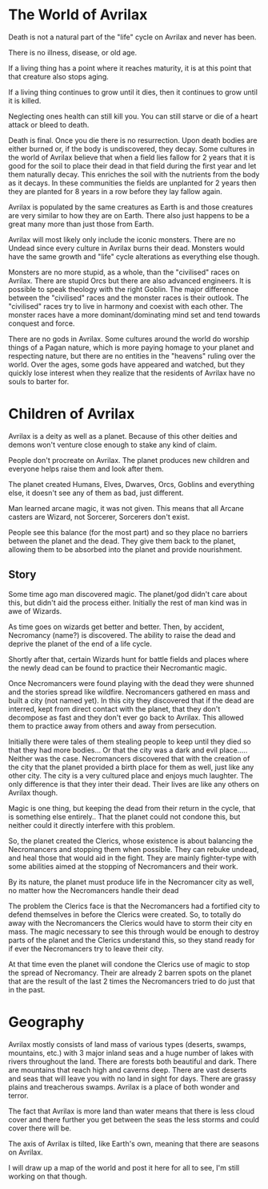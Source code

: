 # The World of Avrilax #

Death is not a natural part of the "life" cycle on Avrilax and never has been.  

There is no illness, disease, or old age.  

If a living thing has a point where it reaches maturity, it is at this point that that creature also stops aging.

If a living thing continues to grow until it dies, then it continues to grow until it is killed.

Neglecting ones health can still kill you.  You can still starve or die of a heart attack or bleed to death.

Death is final.  Once you die there is no resurrection.  Upon death bodies are either burned or, if the body is undiscovered, they decay.  Some cultures in the world of Avrilax believe that when a field lies fallow for 2 years that it is good for the soil to place their dead in that field during the first year and let them naturally decay.  This enriches the soil with the nutrients from the body as it decays.  In these communities the fields are unplanted for 2 years then they are planted for 8 years in a row before they lay fallow again.

Avrilax is populated by the same creatures as Earth is and those creatures are very similar to how they are on Earth.  There also just happens to be a great many more than just those from Earth.

Avrilax will most likely only include the iconic monsters.  There are no Undead since every culture in Avrilax burns their dead.  Monsters would have the same growth and "life" cycle alterations as everything else though.

Monsters are no more stupid, as a whole, than the "civilised" races on Avrilax.  There are stupid Orcs but there are also advanced engineers.  It is possible to speak theology with the right Goblin.  The major difference between the "civilised" races and the monster races is their outlook.  The "civilised" races try to live in harmony and coexist with each other.  The monster races have a more dominant/dominating mind set and tend towards conquest and force.

There are no gods in Avrilax.  Some cultures around the world do worship things of a Pagan nature, which is more paying homage to your planet and respecting nature, but there are no entities in the "heavens" ruling over the world.  Over the ages, some gods have appeared and watched, but they quickly lose interest when they realize that the residents of Avrilax have no souls to barter for.

# Children of Avrilax #

Avrilax is a deity as well as a planet.  Because of this other deities and demons won't venture close enough to stake any kind of claim.

People don't procreate on Avrilax.  The planet produces new children and everyone helps raise them and look after them.

The planet created Humans, Elves, Dwarves, Orcs, Goblins and everything else, it doesn't see any of them as bad, just different.

Man learned arcane magic, it was not given.  This means that all Arcane casters are Wizard, not Sorcerer, Sorcerers don't exist.

People see this balance (for the most part) and so they place no barriers between the planet and the dead.  They give them back to the planet, allowing them to be absorbed into the planet and provide nourishment.

## Story ##

Some time ago man discovered magic.  The planet/god didn't care about this, but didn't aid the process either.  Initially the rest of man kind was in awe of Wizards.

As time goes on wizards get better and better.  Then, by accident, Necromancy (name?) is discovered.  The ability to raise the dead and deprive the planet of the end of a life cycle.  

Shortly after that, certain Wizards hunt for battle fields and places where the newly dead can be found to practice their Necromantic magic.

Once Necromancers were found playing with the dead they were shunned and the stories spread like wildfire.  Necromancers gathered en mass and built a city (not named yet).  In this city they discovered that if the dead are interred, kept from direct contact with the planet, that they don't decompose as fast and they don't ever go back to Avrilax.  This allowed them to practice away from others and away from persecution.

Initially there were tales of them stealing people to keep until they died so that they had more bodies...  Or that the city was a dark and evil place.....  Neither was the case.  Necromancers discovered that with the creation of the city that the planet provided a birth place for them as well, just like any other city.  The city is a very cultured place and enjoys much laughter.  The only difference is that they inter their dead.  Their lives are like any others on Avrilax though.

Magic is one thing, but keeping the dead from their return in the cycle, that is something else entirely..  That the planet could not condone this, but neither could it directly interfere with this problem.  

So, the planet created the Clerics, whose existence is about balancing the Necromancers and stopping them when possible.  They can rebuke undead, and heal those that would aid in the fight.  They are mainly fighter-type with some abilities aimed at the stopping of Necromancers and their work.

By its nature, the planet must produce life in the Necromancer city as well, no matter how the Necromancers handle their dead

The problem the Clerics face is that the Necromancers had a fortified city to defend themselves in before the Clerics were created.  So, to totally do away with the Necromancers the Clerics would have to storm their city en mass.  The magic necessary to see this through would be enough to destroy parts of the planet and the Clerics understand this, so they stand ready for if ever the Necromancers try to leave their city.

At that time even the planet will condone the Clerics use of magic to stop the spread of Necromancy.  Their are already 2 barren spots on the planet that are the result of the last 2 times the Necromancers tried to do just that in the past.

# Geography #
Avrilax mostly consists of land mass of various types (deserts, swamps, mountains, etc.) with 3 major inland seas and a huge number of lakes with rivers throughout the land.  There are forests both beautiful and dark.  There are mountains that reach high and caverns deep.  There are vast deserts and seas that will leave you with no land in sight for days.  There are grassy plains and treacherous swamps.  Avrilax is a place of both wonder and terror.

The fact that Avrilax is more land than water means that there is less cloud cover and there further you get between the seas the less storms and could cover there will be.

The axis of Avrilax is tilted, like Earth's own, meaning that there are seasons on Avrilax.

I will draw up a map of the world and post it here for all to see, I'm still working on that though.
